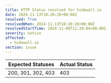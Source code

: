 ```yaml
---
title: HTTP Status resolved for hidewall.io
date: 2024-11-13T18:20:28+00:00Z
resolved: True
resolvedWhen: 2024-11-13T18:20:28+00:00Z
resolvedStartTime: 2024-11-08T11:28:04+00:00Z
severity: notice
affected:
  - hidewall.io
section: issue
---
```


| Expected Statuses | Actual Status  |
|-------------------|----------------|
| 200, 301, 302, 403 | 403 |
